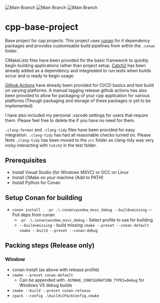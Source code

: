 ![Main Branch](https://github.com/Classifiedgiant/cpp-base-project/actions/workflows/cmake-multi-platform-build-and-test.yml/badge.svg)
![Main Branch](https://github.com/Classifiedgiant/cpp-base-project/actions/workflows/bump-version.yml/badge.svg)
![Main Branch](https://github.com/Classifiedgiant/cpp-base-project/actions/workflows/create-release.yml/badge.svg)



# cpp-base-project

Base project for cpp projects. This project uses [conan](https://conan.io/center) for it dependency packages and provides customisable build pipelines from within the `.conan` folder.

CMakeLists files have been provided for the basic framework to quickly begin building applications rather than project setup. [Catch2](https://github.com/catchorg/Catch2) has been already added as a dependency and integreated to run tests when builds occur and is ready to begin usage.

[Github Actions](https://github.com/features/actions) have already been provided for CI/CD basics and test build on varying platforms. A manual tagging release github actions has also been provided to allow for packaging of your cpp application for various platforms (Though packaging and storage of these packages is yet to be implemented)

I have also included my personal .vscode settings for users that require them. Please feel free to delete the if you have no need for them.

`.clang-format` and `.clang-tidy` files have been provided for easy integration. `.clang-tidy` has had all reasonable checks turned on. Please Note `.clang-tidy` has been moved to the `src` folder as clang-tidy was very noisy interacting with `Catch2` in the test folder.

## Prerequisites

* Install Visual Studio (for Windows MSVC) or GCC on Linux
* Install CMake on your machine (Add to PATH)
* Install Python for Conan

## Setup Conan for building
* `conan install . -pr .\.conan\window_msvc_debug --build=missing` -- Pull deps from conan
   * `-pr .\.conan\window_msvc_debug` - Select profile to use for building
   * `--build=missing` - build missing
`cmake --preset --conan-default`
`cmake --build --preset --conan-debug`


## Packing steps (Release only)
### Window
* conan install (as above with release profile)
* `cmake --preset conan-default`
   * Can be appended with `-DCMAKE_CONFIGURATION_TYPES=Debug` for Windows VS debug builds
* `cmake --build --preset conan-release`
* `cpack --config .\build\CPackConfig.cmake`
